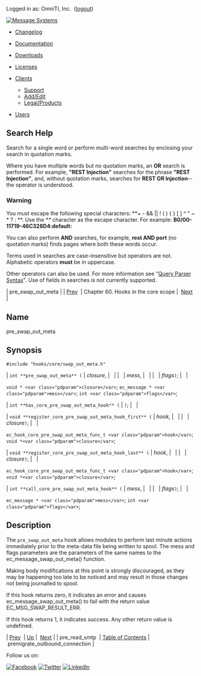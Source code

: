 Logged in as: OmniTI, Inc.  ([logout](https://support.messagesystems.com/logout.php))

[![Message Systems](https://support.messagesystems.com/images/ms-white205.png)](https://support.messagesystems.com/start.php) 

*   [Changelog](https://support.messagesystems.com/start.php?show=changelog)
*   [Documentation](https://support.messagesystems.com/docs/)
*   [Downloads](https://support.messagesystems.com/start.php)

*   [Licenses](https://support.messagesystems.com/license_summary.php)
*   <a href="">Clients</a>
    *   [Support](https://support.messagesystems.com/cs.php)
    *   [Add/Edit](https://support.messagesystems.com/edit_client.php)
    *   [Legal/Products](https://support.messagesystems.com/edit_products.php)
*   [Users](https://support.messagesystems.com/edit_customer.php)

## Search Help

Search for a single word or perform multi-word searches by enclosing your search in quotation marks.

Where you have multiple words but no quotation marks, an **OR** search is performed. For example, **"REST Injection"** searches for the phrase **"REST Injection"**, and, without quotation marks, searches for **REST OR Injection**--the operator is understood.

### Warning

You must escape the following special characters: **+ - && || ! ( ) { } [ ] ^ " ~ * ? : \**. Use the **\** character as the escape character. For example: **B0/00-11719-46C328D4\:default\:**

You can also perform **AND** searches, for example, **rest AND port** (no quotation marks) finds pages where both these words occur.

Terms used in searches are case-insensitive but operators are not. Alphabetic operators **must** be in uppercase.

Other operators can also be used. For more information see "[Query Parser Syntax](https://lucene.apache.org/core/old_versioned_docs/versions/3_0_0/queryparsersyntax.html)". Use of fields in searches is not currently supported.

| pre_swap_out_meta |
| [Prev](hooks.core.pre_read_smtp.php)  | Chapter 60. Hooks in the core scope |  [Next](hooks.core.premigrate_outbound_connection.php) |

<a name="hooks.core.pre_swap_out_meta"></a>
## Name

pre_swap_out_meta

## Synopsis

`#include "hooks/core/swap_out_meta.h"`

| `int **pre_swap_out_meta** (` | <var class="pdparam">closure</var>, |   |
|   | <var class="pdparam">mess</var>, |   |
|   | <var class="pdparam">flags</var>`)`; |   |

`void * <var class="pdparam">closure</var>`;
`ec_message * <var class="pdparam">mess</var>`;
`int <var class="pdparam">flags</var>`;

| `int **has_core_pre_swap_out_meta_hook** (` | `)`; |   |

| `void **register_core_pre_swap_out_meta_hook_first** (` | <var class="pdparam">hook</var>, |   |
|   | <var class="pdparam">closure</var>`)`; |   |

`ec_hook_core_pre_swap_out_meta_func_t <var class="pdparam">hook</var>`;
`void *<var class="pdparam">closure</var>`;

| `void **register_core_pre_swap_out_meta_hook_last** (` | <var class="pdparam">hook</var>, |   |
|   | <var class="pdparam">closure</var>`)`; |   |

`ec_hook_core_pre_swap_out_meta_func_t <var class="pdparam">hook</var>`;
`void *<var class="pdparam">closure</var>`;

| `int **call_core_pre_swap_out_meta_hook** (` | <var class="pdparam">mess</var>, |   |
|   | <var class="pdparam">flags</var>`)`; |   |

`ec_message * <var class="pdparam">mess</var>`;
`int <var class="pdparam">flags</var>`;<a name="idp16081040"></a>
## Description

The `pre_swap_out_meta` hook allows modules to perform last minute actions immediately prior to the meta-data file being written to spool. The mess and flags parameters are the parameters of the same names to the ec_message_swap_out_meta() function.

Making body modifications at this point is strongly discouraged, as they may be happening too late to be noticed and may result in those changes not being journalled to spool.

If this hook returns zero, it indicates an error and causes ec_message_swap_out_meta() to fail with the return value EC_MSG_SWAP_RESULT_ERR.

If this hook returns 1, it indicates success. Any other return value is undefined.

| [Prev](hooks.core.pre_read_smtp.php)  | [Up](hooks.core.php) |  [Next](hooks.core.premigrate_outbound_connection.php) |
| pre_read_smtp  | [Table of Contents](index.php) |  premigrate_outbound_connection |

Follow us on:

[![Facebook](https://support.messagesystems.com/images/icon-facebook.png)](http://www.facebook.com/messagesystems) [![Twitter](https://support.messagesystems.com/images/icon-twitter.png)](http://twitter.com/#!/MessageSystems) [![LinkedIn](https://support.messagesystems.com/images/icon-linkedin.png)](http://www.linkedin.com/company/message-systems)